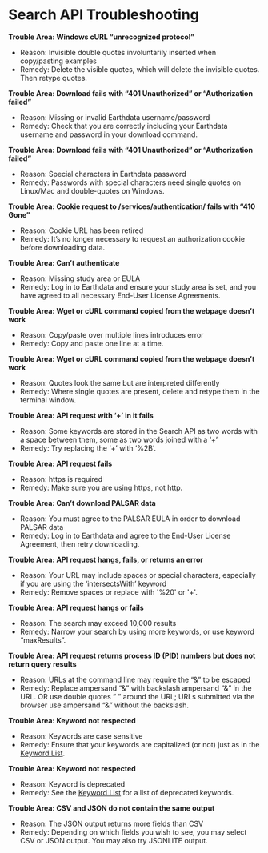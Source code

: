 # Search API Troubleshooting

**Trouble Area: Windows cURL “unrecognized protocol”**

- Reason: Invisible double quotes involuntarily inserted when copy/pasting examples
- Remedy: Delete the visible quotes, which will delete the invisible quotes. Then retype quotes.

**Trouble Area: Download fails with “401 Unauthorized” or “Authorization failed”**

- Reason: Missing or invalid Earthdata username/password
- Remedy: Check that you are correctly including your Earthdata username and password in your download command.

**Trouble Area: Download fails with “401 Unauthorized” or “Authorization failed”**

- Reason: Special characters in Earthdata password
- Remedy: Passwords with special characters need single quotes on Linux/Mac and double-quotes on Windows.

**Trouble Area: Cookie request to /services/authentication/ fails with “410 Gone”**

- Reason: Cookie URL has been retired
- Remedy: It’s no longer necessary to request an authorization cookie before downloading data.

**Trouble Area: Can’t authenticate**

- Reason: Missing study area or EULA
- Remedy: Log in to Earthdata and ensure your study area is set, and you have agreed to all necessary End-User License Agreements.

**Trouble Area: Wget or cURL command copied from the webpage doesn’t work**

- Reason: Copy/paste over multiple lines introduces error
- Remedy: Copy and paste one line at a time.

**Trouble Area: Wget or cURL command copied from the webpage doesn’t work**

- Reason: Quotes look the same but are interpreted differently
- Remedy: Where single quotes are present, delete and retype them in the terminal window.

<!-- I don't understand this one, there are no keywords that have a space in them. Is this still valid? -->
**Trouble Area: API request with ‘+’ in it fails**

- Reason: Some keywords are stored in the Search API as two words with a space between them, some as two words joined with a ‘+’
- Remedy: Try replacing the ‘+’ with ‘%2B’.

**Trouble Area: API request fails**

- Reason: https is required
- Remedy: Make sure you are using https, not http.

**Trouble Area: Can’t download PALSAR data**

- Reason: You must agree to the PALSAR EULA in order to download PALSAR data
- Remedy: Log in to Earthdata and agree to the End-User License Agreement, then retry downloading.

**Trouble Area: API request hangs, fails, or returns an error**

- Reason: Your URL may include spaces or special characters, especially if you are using the ‘intersectsWith’ keyword
- Remedy: Remove spaces or replace with '%20' or '+'.

**Trouble Area: API request hangs or fails**

- Reason: The search may exceed 10,000 results
- Remedy: Narrow your search by using more keywords, or use keyword “maxResults”.

**Trouble Area: API request returns process ID (PID) numbers but does not return query results**

- Reason: URLs at the command line may require the “&” to be escaped
- Remedy: Replace ampersand “&” with backslash ampersand “\&” in the URL. OR use double quotes ” ” around the URL; URLs submitted via the browser use ampersand “&” without the backslash.

**Trouble Area: Keyword not respected**

- Reason: Keywords are case sensitive
- Remedy: Ensure that your keywords are capitalized (or not) just as in the [Keyword List](/api/keywords).

**Trouble Area: Keyword not respected**

- Reason: Keyword is deprecated
- Remedy: See the [Keyword List](/api/keywords) for a list of deprecated keywords.

**Trouble Area: CSV and JSON do not contain the same output**

- Reason: The JSON output returns more fields than CSV
- Remedy: Depending on which fields you wish to see, you may select CSV or JSON output. You may also try JSONLITE output.

<!-- - Trouble Area: Certificate rejected
	- Reason: Third-party certificates out of date, a problem for https searches
	- Remedy: Use http OR disable certificate checks.
		- [curl](https://curl.se/docs/manpage.html) –insecure
		- [wget](https://www.gnu.org/software/wget/) –no-check-certificate
 -->
